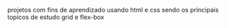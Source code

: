 projetos com fins de aprendizado usando html e css sendo os principais topicos de estudo 
grid e flex-box 